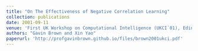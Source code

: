 ```yaml
---
title: "On The Effectiveness of Negative Correlation Learning"
collection: publications
date: 2001-09-11
venue: 'First UK Workshop on Computational Intelligence (UKCI`01), Edinburgh'
authors: "Gavin Brown and Xin Yao"
paperurl: 'http://profgavinbrown.github.io/files/brown2001ukci.pdf'
---
```

